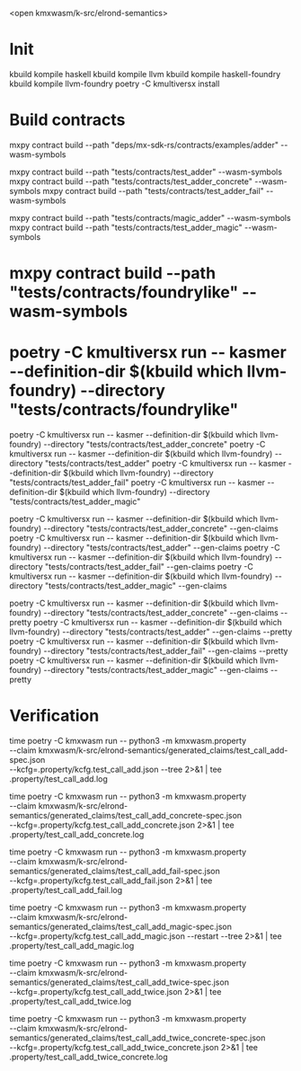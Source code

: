 <open kmxwasm/k-src/elrond-semantics>

# Init

kbuild kompile haskell
kbuild kompile llvm
kbuild kompile haskell-foundry
kbuild kompile llvm-foundry
poetry -C kmultiversx install

# Build contracts

mxpy contract build --path "deps/mx-sdk-rs/contracts/examples/adder" --wasm-symbols

mxpy contract build --path "tests/contracts/test_adder" --wasm-symbols
mxpy contract build --path "tests/contracts/test_adder_concrete" --wasm-symbols
mxpy contract build --path "tests/contracts/test_adder_fail" --wasm-symbols

mxpy contract build --path "tests/contracts/magic_adder" --wasm-symbols
mxpy contract build --path "tests/contracts/test_adder_magic" --wasm-symbols

# mxpy contract build --path "tests/contracts/foundrylike" --wasm-symbols
# poetry -C kmultiversx run -- kasmer --definition-dir $(kbuild which llvm-foundry) --directory "tests/contracts/foundrylike"

poetry -C kmultiversx run -- kasmer --definition-dir $(kbuild which llvm-foundry) --directory "tests/contracts/test_adder_concrete"
poetry -C kmultiversx run -- kasmer --definition-dir $(kbuild which llvm-foundry) --directory "tests/contracts/test_adder"
poetry -C kmultiversx run -- kasmer --definition-dir $(kbuild which llvm-foundry) --directory "tests/contracts/test_adder_fail"
poetry -C kmultiversx run -- kasmer --definition-dir $(kbuild which llvm-foundry) --directory "tests/contracts/test_adder_magic"

poetry -C kmultiversx run -- kasmer --definition-dir $(kbuild which llvm-foundry) --directory "tests/contracts/test_adder_concrete" --gen-claims
poetry -C kmultiversx run -- kasmer --definition-dir $(kbuild which llvm-foundry) --directory "tests/contracts/test_adder" --gen-claims
poetry -C kmultiversx run -- kasmer --definition-dir $(kbuild which llvm-foundry) --directory "tests/contracts/test_adder_fail" --gen-claims
poetry -C kmultiversx run -- kasmer --definition-dir $(kbuild which llvm-foundry) --directory "tests/contracts/test_adder_magic" --gen-claims

poetry -C kmultiversx run -- kasmer --definition-dir $(kbuild which llvm-foundry) --directory "tests/contracts/test_adder_concrete" --gen-claims --pretty
poetry -C kmultiversx run -- kasmer --definition-dir $(kbuild which llvm-foundry) --directory "tests/contracts/test_adder" --gen-claims --pretty
poetry -C kmultiversx run -- kasmer --definition-dir $(kbuild which llvm-foundry) --directory "tests/contracts/test_adder_fail" --gen-claims --pretty
poetry -C kmultiversx run -- kasmer --definition-dir $(kbuild which llvm-foundry) --directory "tests/contracts/test_adder_magic" --gen-claims --pretty

# Verification

time
poetry -C kmxwasm run -- python3 -m kmxwasm.property \
    --claim kmxwasm/k-src/elrond-semantics/generated_claims/test_call_add-spec.json \
    --kcfg=.property/kcfg.test_call_add.json --tree 2>&1 | tee .property/test_call_add.log

time
poetry -C kmxwasm run -- python3 -m kmxwasm.property \
    --claim kmxwasm/k-src/elrond-semantics/generated_claims/test_call_add_concrete-spec.json \
    --kcfg=.property/kcfg.test_call_add_concrete.json 2>&1 | tee .property/test_call_add_concrete.log

time
poetry -C kmxwasm run -- python3 -m kmxwasm.property \
    --claim kmxwasm/k-src/elrond-semantics/generated_claims/test_call_add_fail-spec.json \
    --kcfg=.property/kcfg.test_call_add_fail.json 2>&1 | tee .property/test_call_add_fail.log

time
poetry -C kmxwasm run -- python3 -m kmxwasm.property \
    --claim kmxwasm/k-src/elrond-semantics/generated_claims/test_call_add_magic-spec.json \
    --kcfg=.property/kcfg.test_call_add_magic.json --restart --tree 2>&1 | tee .property/test_call_add_magic.log

time
poetry -C kmxwasm run -- python3 -m kmxwasm.property \
    --claim kmxwasm/k-src/elrond-semantics/generated_claims/test_call_add_twice-spec.json \
    --kcfg=.property/kcfg.test_call_add_twice.json 2>&1 | tee .property/test_call_add_twice.log

time
poetry -C kmxwasm run -- python3 -m kmxwasm.property \
    --claim kmxwasm/k-src/elrond-semantics/generated_claims/test_call_add_twice_concrete-spec.json \
    --kcfg=.property/kcfg.test_call_add_twice_concrete.json 2>&1 | tee .property/test_call_add_twice_concrete.log
